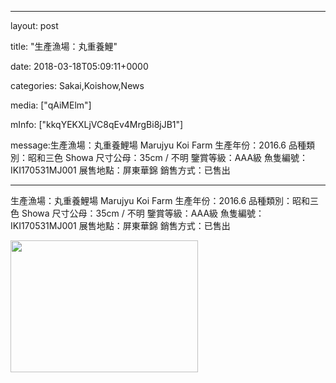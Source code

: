
--- 

layout: post 

title:  "生產漁場：丸重養鯉" 

date:   2018-03-18T05:09:11+0000 

categories: Sakai,Koishow,News 

media: ["qAiMElm"] 

mInfo: ["kkqYEKXLjVC8qEv4MrgBi8jJB1"] 

message:生產漁場：丸重養鯉場 Marujyu Koi Farm
生產年份：2016.6
品種類別：昭和三色 Showa
尺寸公母：35cm / 不明
鑒賞等級：AAA級
魚隻編號：IKI170531MJ001
展售地點：屏東華錦
銷售方式：已售出


--- 

生產漁場：丸重養鯉場 Marujyu Koi Farm
生產年份：2016.6
品種類別：昭和三色 Showa
尺寸公母：35cm / 不明
鑒賞等級：AAA級
魚隻編號：IKI170531MJ001
展售地點：屏東華錦
銷售方式：已售出


<a href="https://i.imgur.com/qAiMElm.jpg"><img src="https://i.imgur.com/qAiMElm.jpg" height=211 width=300 /></a> 
 




